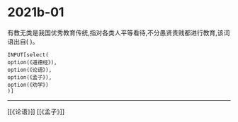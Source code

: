 # 2021b-01
有教无类是我国优秀教育传统,指对各类人平等看待,不分愚贤贵贱都进行教育,该词语出自( )。
```meta-bind
INPUT[select(
option(《道德经》),
option(《论语》),
option(《孟子》),
option(《劝学》)
)]
```

---

[[《论语》]]
[[《孟子》]]
